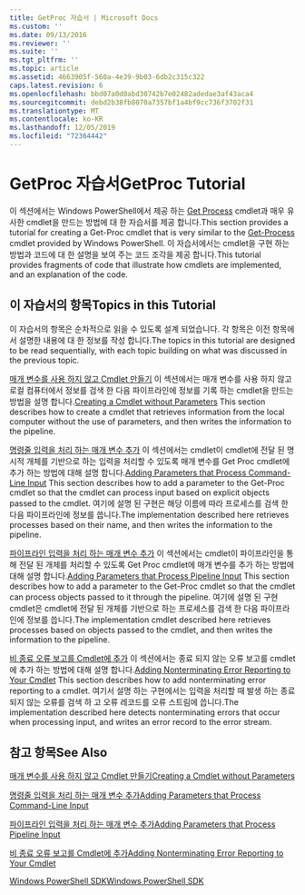 ```yaml
---
title: GetProc 자습서 | Microsoft Docs
ms.custom: ''
ms.date: 09/13/2016
ms.reviewer: ''
ms.suite: ''
ms.tgt_pltfrm: ''
ms.topic: article
ms.assetid: 4663905f-560a-4e39-9b03-6db2c315c322
caps.latest.revision: 6
ms.openlocfilehash: bbd07a0d0abd30742b7e02482adedae3af43aca4
ms.sourcegitcommit: debd2b38fb8070a7357bf1a4bf9cc736f3702f31
ms.translationtype: MT
ms.contentlocale: ko-KR
ms.lasthandoff: 12/05/2019
ms.locfileid: "72364442"
---
```

# <a name="getproc-tutorial"></a><span data-ttu-id="cbb88-102">GetProc 자습서</span><span class="sxs-lookup"><span data-stu-id="cbb88-102">GetProc Tutorial</span></span>

<span data-ttu-id="cbb88-103">이 섹션에서는 Windows PowerShell에서 제공 하는 [Get Process](/powershell/module/Microsoft.PowerShell.Management/Get-Process) cmdlet과 매우 유사한 cmdlet을 만드는 방법에 대 한 자습서를 제공 합니다.</span><span class="sxs-lookup"><span data-stu-id="cbb88-103">This section provides a tutorial for creating a Get-Proc cmdlet that is very similar to the [Get-Process](/powershell/module/Microsoft.PowerShell.Management/Get-Process) cmdlet provided by Windows PowerShell.</span></span> <span data-ttu-id="cbb88-104">이 자습서에서는 cmdlet을 구현 하는 방법과 코드에 대 한 설명을 보여 주는 코드 조각을 제공 합니다.</span><span class="sxs-lookup"><span data-stu-id="cbb88-104">This tutorial provides fragments of code that illustrate how cmdlets are implemented, and an explanation of the code.</span></span>

## <a name="topics-in-this-tutorial"></a><span data-ttu-id="cbb88-105">이 자습서의 항목</span><span class="sxs-lookup"><span data-stu-id="cbb88-105">Topics in this Tutorial</span></span>

<span data-ttu-id="cbb88-106">이 자습서의 항목은 순차적으로 읽을 수 있도록 설계 되었습니다. 각 항목은 이전 항목에서 설명한 내용에 대 한 정보를 작성 합니다.</span><span class="sxs-lookup"><span data-stu-id="cbb88-106">The topics in this tutorial are designed to be read sequentially, with each topic building on what was discussed in the previous topic.</span></span>

<span data-ttu-id="cbb88-107">[매개 변수를 사용 하지 않고 Cmdlet 만들기](./creating-a-cmdlet-without-parameters.md) 이 섹션에서는 매개 변수를 사용 하지 않고 로컬 컴퓨터에서 정보를 검색 한 다음 파이프라인에 정보를 기록 하는 cmdlet을 만드는 방법을 설명 합니다.</span><span class="sxs-lookup"><span data-stu-id="cbb88-107">[Creating a Cmdlet without Parameters](./creating-a-cmdlet-without-parameters.md) This section describes how to create a cmdlet that retrieves information from the local computer without the use of parameters, and then writes the information to the pipeline.</span></span>

<span data-ttu-id="cbb88-108">[명령줄 입력을 처리 하는 매개 변수 추가](./adding-parameters-that-process-command-line-input.md) 이 섹션에서는 cmdlet이 cmdlet에 전달 된 명시적 개체를 기반으로 하는 입력을 처리할 수 있도록 매개 변수를 Get Proc cmdlet에 추가 하는 방법에 대해 설명 합니다.</span><span class="sxs-lookup"><span data-stu-id="cbb88-108">[Adding Parameters that Process Command-Line Input](./adding-parameters-that-process-command-line-input.md) This section describes how to add a parameter to the Get-Proc cmdlet so that the cmdlet can process input based on explicit objects passed to the cmdlet.</span></span> <span data-ttu-id="cbb88-109">여기에 설명 된 구현은 해당 이름에 따라 프로세스를 검색 한 다음 파이프라인에 정보를 씁니다.</span><span class="sxs-lookup"><span data-stu-id="cbb88-109">The implementation described here retrieves processes based on their name, and then writes the information to the pipeline.</span></span>

<span data-ttu-id="cbb88-110">[파이프라인 입력을 처리 하는 매개 변수 추가](./adding-parameters-that-process-pipeline-input.md) 이 섹션에서는 cmdlet이 파이프라인을 통해 전달 된 개체를 처리할 수 있도록 Get Proc cmdlet에 매개 변수를 추가 하는 방법에 대해 설명 합니다.</span><span class="sxs-lookup"><span data-stu-id="cbb88-110">[Adding Parameters that Process Pipeline Input](./adding-parameters-that-process-pipeline-input.md) This section describes how to add a parameter to the Get-Proc cmdlet so that the cmdlet can process objects passed to it through the pipeline.</span></span> <span data-ttu-id="cbb88-111">여기에 설명 된 구현 cmdlet은 cmdlet에 전달 된 개체를 기반으로 하는 프로세스를 검색 한 다음 파이프라인에 정보를 씁니다.</span><span class="sxs-lookup"><span data-stu-id="cbb88-111">The implementation cmdlet described here retrieves processes based on objects passed to the cmdlet, and then writes the information to the pipeline.</span></span>

<span data-ttu-id="cbb88-112">[비 종료 오류 보고를 Cmdlet에 추가](./adding-non-terminating-error-reporting-to-your-cmdlet.md) 이 섹션에서는 종료 되지 않는 오류 보고를 cmdlet에 추가 하는 방법에 대해 설명 합니다.</span><span class="sxs-lookup"><span data-stu-id="cbb88-112">[Adding Nonterminating Error Reporting to Your Cmdlet](./adding-non-terminating-error-reporting-to-your-cmdlet.md) This section describes how to add nonterminating error reporting to a cmdlet.</span></span> <span data-ttu-id="cbb88-113">여기서 설명 하는 구현에서는 입력을 처리할 때 발생 하는 종료 되지 않는 오류를 검색 하 고 오류 레코드를 오류 스트림에 씁니다.</span><span class="sxs-lookup"><span data-stu-id="cbb88-113">The implementation described here detects nonterminating errors that occur when processing input, and writes an error record to the error stream.</span></span>

## <a name="see-also"></a><span data-ttu-id="cbb88-114">참고 항목</span><span class="sxs-lookup"><span data-stu-id="cbb88-114">See Also</span></span>

[<span data-ttu-id="cbb88-115">매개 변수를 사용 하지 않고 Cmdlet 만들기</span><span class="sxs-lookup"><span data-stu-id="cbb88-115">Creating a Cmdlet without Parameters</span></span>](./creating-a-cmdlet-without-parameters.md)

[<span data-ttu-id="cbb88-116">명령줄 입력을 처리 하는 매개 변수 추가</span><span class="sxs-lookup"><span data-stu-id="cbb88-116">Adding Parameters that Process Command-Line Input</span></span>](./adding-parameters-that-process-command-line-input.md)

[<span data-ttu-id="cbb88-117">파이프라인 입력을 처리 하는 매개 변수 추가</span><span class="sxs-lookup"><span data-stu-id="cbb88-117">Adding Parameters that Process Pipeline Input</span></span>](./adding-parameters-that-process-pipeline-input.md)

[<span data-ttu-id="cbb88-118">비 종료 오류 보고를 Cmdlet에 추가</span><span class="sxs-lookup"><span data-stu-id="cbb88-118">Adding Nonterminating Error Reporting to Your Cmdlet</span></span>](./adding-non-terminating-error-reporting-to-your-cmdlet.md)

[<span data-ttu-id="cbb88-119">Windows PowerShell SDK</span><span class="sxs-lookup"><span data-stu-id="cbb88-119">Windows PowerShell SDK</span></span>](../windows-powershell-reference.md)
